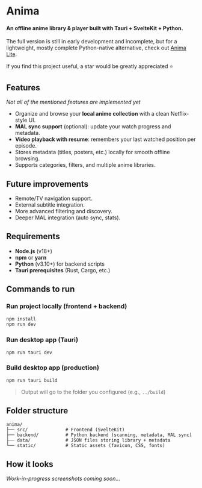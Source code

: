 # Anima

#### An offline anime library & player built with Tauri + SvelteKit + Python.  
The full version is still in early development and incomplete, but for a lightweight, mostly complete Python-native alternative, check out [Anima Lite](https://github.com/Moondip-Konwar/anima-lite).

If you find this project useful, a star would be greatly appreciated ⭐

## Features
*Not all of the mentioned features are implemented yet*
* Organize and browse your **local anime collection** with a clean Netflix-style UI.
* **MAL sync support** (optional): update your watch progress and metadata.
* **Video playback with resume**: remembers your last watched position per episode.
* Stores metadata (titles, posters, etc.) locally for smooth offline browsing.
* Supports categories, filters, and multiple anime libraries.

## Future improvements

* Remote/TV navigation support.
* External subtitle integration.
* More advanced filtering and discovery.
* Deeper MAL integration (auto sync, stats).

## Requirements

* **Node.js** (v18+)
* **npm** or **yarn**
* **Python** (v3.10+) for backend scripts
* **Tauri prerequisites** (Rust, Cargo, etc.)

## Commands to run

### Run project locally (frontend + backend)

```bash
npm install
npm run dev
```

### Run desktop app (Tauri)

```bash
npm run tauri dev
```

### Build desktop app (production)

```bash
npm run tauri build
```

> Output will go to the folder you configured (e.g., `../build`)

## Folder structure

```
anima/
├── src/              # Frontend (SvelteKit)
├── backend/          # Python backend (scanning, metadata, MAL sync)
├── data/             # JSON files storing library + metadata
└── static/           # Static assets (favicon, CSS, fonts)
```

## How it looks

*Work-in-progress screenshots coming soon…*

